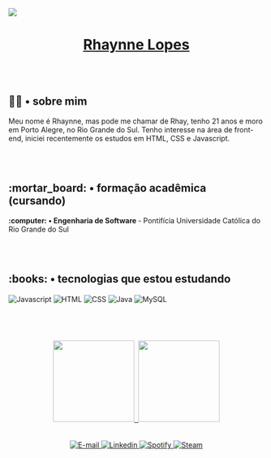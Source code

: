 ![](https://komarev.com/ghpvc/?username=rhaynnelopes&color=lightgrey&label=visitas)

<a href="https://www.linkedin.com/in/rhaynnelopes/">
    <h1 align="center">
        Rhaynne Lopes
        </a>
    </h1>
    <br> </br>

<h2> 🧙🏻 • sobre mim </h2>
Meu nome é Rhaynne, mas pode me chamar de Rhay, tenho 21 anos e moro em Porto Alegre, no Rio Grande do Sul. Tenho
interesse na área de front-end, iniciei recentemente os estudos em HTML, CSS e Javascript.

<br> </br>


<h2>:mortar_board: • formação acadêmica (cursando)</h2>
<strong>:computer: • Engenharia de Software </strong> - Pontifícia Universidade Católica do Rio Grande do Sul

<br> </br>

<h2>:books: • tecnologias que estou estudando</h2>
<div>
    <div style="display: inline_block">
        <img align="center" alt="Javascript"
            src="https://img.shields.io/badge/JavaScript-F7DF1E?style=for-the-badge&logo=javascript&logoColor=black">
        <img align="center" alt="HTML"
            src="https://img.shields.io/badge/HTML5-E34F26?style=for-the-badge&logo=html5&logoColor=white">
        <img align="center" alt="CSS"
            src="https://img.shields.io/badge/CSS3-1572B6?style=for-the-badge&logo=css3&logoColor=white">
     <img align="center" alt="Java"
            src="https://img.shields.io/badge/Java-ED8B00?style=for-the-badge&logo=java&logoColor=white">
        <img align="center" alt="MySQL"
            src="https://img.shields.io/badge/MySQL-00000F?style=for-the-badge&logo=mysql&logoColor=white">
        <br> </br>
 </div>
    <h1>         </h1>
    <br>
 <div>
    <div align="center">
  <a href="https://github.com/rhaynnelopes">
  <img height="160em" src="https://github-readme-stats.vercel.app/api?username=rhaynnelopes&show_icons=true&theme=react&include_all_commits=true&count_private=true"/>&nbsp
  <img height="160em" src="https://github-readme-stats.vercel.app/api/top-langs/?username=rhaynnelopes&layout=compact&langs_count=16&theme=react"/> </a>
</div>
    <br> </br>
    <div align="center">
     <a href="mailto:rhaynnelopes@hotmail.com">
        <img alt="E-mail"src="https://img.shields.io/badge/Microsoft_Outlook-0078D4?style=for-the-badge&logo=microsoft-outlook&logoColor=white">
    </a>
    <a href="https://www.linkedin.com/in/rhaynnelopes/">
        <img alt="Linkedin" src="https://img.shields.io/badge/LinkedIn-0077B5?style=for-the-badge&logo=linkedin&logoColor=white">
    </a>
    <a href="https://open.spotify.com/user/12165267481?si=339d511c898e448c">
        <img alt="Spotify" src="https://img.shields.io/badge/Spotify-1ED760?&style=for-the-badge&logo=spotify&logoColor=white">
    </a>
    <a href="https://steamcommunity.com/id/rhaynnelopes/">
        <img alt="Steam" src="https://img.shields.io/badge/Steam-000000?style=for-the-badge&logo=steam&logoColor=white">
    </a> 
    </div>
